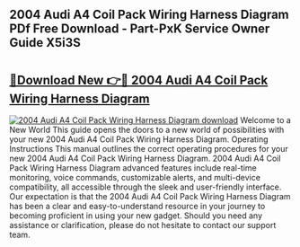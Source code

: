 ## 2004 Audi A4 Coil Pack Wiring Harness Diagram PDf Free Download - Part-PxK Service Owner Guide X5i3S

# <h2><a href="http://dfjm9b.blite.top/?on=2004+Audi+A4+Coil+Pack+Wiring+Harness+Diagram">🔗Download New 👉🔴 2004 Audi A4 Coil Pack Wiring Harness Diagram</a></h2>

[![2004 Audi A4 Coil Pack Wiring Harness Diagram download](https://i.imgur.com/lujVjoI.png)](http://dfjm9b.blite.top/?on=2004+Audi+A4+Coil+Pack+Wiring+Harness+Diagram)
Welcome to a New World This guide opens the doors to a new world of possibilities with your new 2004 Audi A4 Coil Pack Wiring Harness Diagram. Operating Instructions This manual outlines the correct operating procedures for your new 2004 Audi A4 Coil Pack Wiring Harness Diagram. 2004 Audi A4 Coil Pack Wiring Harness Diagram advanced features include real-time monitoring, voice commands, customizable alerts, and multi-device compatibility, all accessible through the sleek and user-friendly interface. Our expectation is that the 2004 Audi A4 Coil Pack Wiring Harness Diagram has been a clear and easy-to-understand resource in your journey to becoming proficient in using your new gadget. Should you need any assistance or clarification, please do not hesitate to contact our support team.
